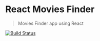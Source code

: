 # React Movies Finder

> Movies Finder app using React

[![Build Status](https://travis-ci.org/Lazhari/react-movies-finder.svg?branch=master)](https://travis-ci.org/Lazhari/react-movies-finder)
